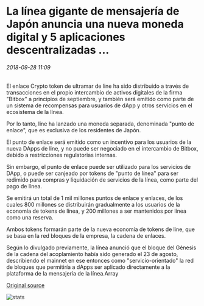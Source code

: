 # La línea gigante de mensajería de Japón anuncia una nueva moneda digital y 5 aplicaciones descentralizadas ...

###### 2018-09-28 11:09

El enlace Crypto token de ultramar de line ha sido distribuido a través de transacciones en el propio intercambio de activos digitales de la firma "Bitbox" a principios de septiembre, y también será emitido como parte de un sistema de recompensas para usuarios de dApp y otros servicios en el ecosistema de la línea.

Por lo tanto, line ha lanzado una moneda separada, denominada "punto de enlace", que es exclusiva de los residentes de Japón.

El punto de enlace será emitido como un incentivo para los usuarios de la nueva DApps de line, y no puede ser negociado en el intercambio de Bitbox, debido a restricciones regulatorias internas.

Sin embargo, el punto de enlace puede ser utilizado para los servicios de DApp, o puede ser canjeado por tokens de "punto de línea" para ser redimido para compras y liquidación de servicios de la línea, como parte del pago de línea.

Se emitirá un total de 1 mil millones puntos de enlace y enlaces, de los cuales 800 millones se distribuirán gradualmente a los usuarios de la economía de tokens de línea, y 200 millones a ser mantenidos por línea como una reserva.

Ambos tokens formarán parte de la nueva economía de tokens de line, que se basa en la red bloques de la empresa, la cadena de enlaces.

Según lo divulgado previamente, la línea anunció que el bloque del Génesis de la cadena del acoplamiento había sido generado el 23 de agosto, describiendo el mainnet en ese entonces como "servicio-orientado" la red de bloques que permitiría a dApps ser aplicado directamente a la plataforma de la mensajería de la línea.Array

[Original source](https://cointelegraph.com/news/japans-messaging-giant-line-announces-new-digital-coin-and-5-decentralized-apps)

![stats](https://c.statcounter.com/11760860/0/a89fa40b/1/ "stats")
